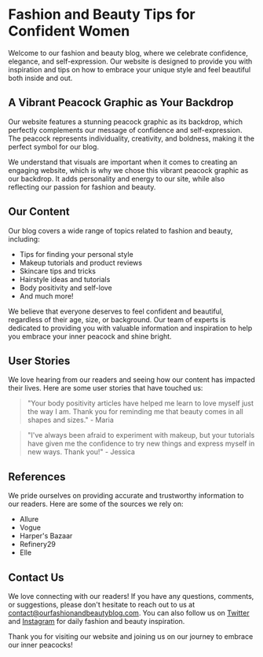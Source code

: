 <!--font:Montserrat-->

# Fashion and Beauty Tips for Confident Women

Welcome to our fashion and beauty blog, where we celebrate confidence, elegance, and self-expression. Our website is designed to provide you with inspiration and tips on how to embrace your unique style and feel beautiful both inside and out.

## A Vibrant Peacock Graphic as Your Backdrop

Our website features a stunning peacock graphic as its backdrop, which perfectly complements our message of confidence and self-expression. The peacock represents individuality, creativity, and boldness, making it the perfect symbol for our blog.

We understand that visuals are important when it comes to creating an engaging website, which is why we chose this vibrant peacock graphic as our backdrop. It adds personality and energy to our site, while also reflecting our passion for fashion and beauty.

## Our Content

Our blog covers a wide range of topics related to fashion and beauty, including:

- Tips for finding your personal style
- Makeup tutorials and product reviews
- Skincare tips and tricks
- Hairstyle ideas and tutorials
- Body positivity and self-love
- And much more!

We believe that everyone deserves to feel confident and beautiful, regardless of their age, size, or background. Our team of experts is dedicated to providing you with valuable information and inspiration to help you embrace your inner peacock and shine bright.

## User Stories

We love hearing from our readers and seeing how our content has impacted their lives. Here are some user stories that have touched us:

> "Your body positivity articles have helped me learn to love myself just the way I am. Thank you for reminding me that beauty comes in all shapes and sizes." - Maria

> "I've always been afraid to experiment with makeup, but your tutorials have given me the confidence to try new things and express myself in new ways. Thank you!" - Jessica

## References

We pride ourselves on providing accurate and trustworthy information to our readers. Here are some of the sources we rely on:

- Allure
- Vogue
- Harper's Bazaar
- Refinery29
- Elle

## Contact Us

We love connecting with our readers! If you have any questions, comments, or suggestions, please don't hesitate to reach out to us at [contact@ourfashionandbeautyblog.com](mailto:contact@ourfashionandbeautyblog.com). You can also follow us on [Twitter](#) and [Instagram](#) for daily fashion and beauty inspiration.

Thank you for visiting our website and joining us on our journey to embrace our inner peacocks!

<!--

Write me content for website with wallpaper which alt text is:

"A vibrant graphic of a peacock for a fashion or beauty blog"

The name/title of the page should not be 1:1 copy of the alt text but rather a real content of the website which is using this wallpaper.

- Use markdown format 
- Start with heading
- Heading should be short and concise
- The content should look like a real website 
- The website should not be about the wallpaper, wallpaper is just a related background
- Heading should be contain work "wallpaper" or "background"
- Include real sections like references, contact, user stories, etc. use things relevant to the page purpose.
- Feel free to use structure like headings, bullets, numbering, blockquotes, paragraphs, horizontal lines, etc.
- You can use formatting like bold or _italic_
- You can include UTF-8 emojis
- Links should be only #hash anchors (and you can refer to the document itself)
- Do not include images


---


# Peacock-inspired Wallpaper for Your Fashion and Beauty Blog

Welcome to our fashion and beauty blog, where we showcase the latest trends and styles in the industry. Our website is designed to provide you with inspiration and tips on how to stay fashionable and beautiful all year round. 

## A Vibrant Peacock Graphic as Your Background

Our website features a vibrant peacock graphic as its background, which perfectly complements our fashion and beauty content. The peacock represents beauty, elegance, and confidence, making it the perfect symbol for our blog.

We understand that visuals are important when it comes to creating an engaging website, which is why we chose this stunning peacock graphic as our wallpaper. It adds a pop of color and personality to our site, while also reflecting our passion for fashion and beauty.

## Our Content

Our blog covers a wide range of topics related to fashion and beauty, including:

- Latest fashion trends
- Makeup tutorials and product reviews
- Skincare tips and tricks
- Hairstyle ideas and tutorials
- Celebrity fashion and beauty news
- And much more!

We strive to provide our readers with valuable information and inspiration to help them look and feel their best. Our team of experts is constantly researching and testing new products and techniques to ensure that we bring you the latest and greatest in the industry.

## User Stories

We love hearing from our readers and seeing how our content has inspired them. Here are some user stories that have touched us:

> "I've always struggled with my skin, but after reading your skincare tips, I finally found a routine that works for me. Thank you for helping me feel confident in my own skin!" - Sarah

> "Your makeup tutorials have been a game-changer for me. I used to be intimidated by makeup, but now I feel like a pro thanks to your step-by-step guides." - Emily

## References

We pride ourselves on providing accurate and trustworthy information to our readers. Here are some of the sources we rely on:

- Allure
- Vogue
- Harper's Bazaar
- Refinery29
- Elle

## Contact Us

We love hearing from our readers! If you have any questions, comments, or suggestions, please don't hesitate to reach out to us at [contact@ourfashionandbeautyblog.com](mailto:contact@ourfashionandbeautyblog.com). You can also follow us on [Twitter](#) and [Instagram](#) for daily fashion and beauty inspiration. 

Thank you for visiting our website and we hope you enjoy our content as much as we enjoy creating it!


---


Heading should not include word "wallpaper". The website should not be about the wallpaper itself, wallpaper is just a related background, rewrite whole content.


---


# Embrace Your Inner Peacock: Fashion and Beauty Tips for Confident Women

Welcome to our fashion and beauty blog, where we celebrate confidence, elegance, and self-expression. Our website is designed to provide you with inspiration and tips on how to embrace your unique style and feel beautiful both inside and out.

## A Vibrant Peacock Graphic as Your Backdrop

Our website features a stunning peacock graphic as its backdrop, which perfectly complements our message of confidence and self-expression. The peacock represents individuality, creativity, and boldness, making it the perfect symbol for our blog.

We understand that visuals are important when it comes to creating an engaging website, which is why we chose this vibrant peacock graphic as our backdrop. It adds personality and energy to our site, while also reflecting our passion for fashion and beauty.

## Our Content

Our blog covers a wide range of topics related to fashion and beauty, including:

- Tips for finding your personal style
- Makeup tutorials and product reviews
- Skincare tips and tricks
- Hairstyle ideas and tutorials
- Body positivity and self-love
- And much more!

We believe that everyone deserves to feel confident and beautiful, regardless of their age, size, or background. Our team of experts is dedicated to providing you with valuable information and inspiration to help you embrace your inner peacock and shine bright.

## User Stories

We love hearing from our readers and seeing how our content has impacted their lives. Here are some user stories that have touched us:

> "Your body positivity articles have helped me learn to love myself just the way I am. Thank you for reminding me that beauty comes in all shapes and sizes." - Maria

> "I've always been afraid to experiment with makeup, but your tutorials have given me the confidence to try new things and express myself in new ways. Thank you!" - Jessica

## References

We pride ourselves on providing accurate and trustworthy information to our readers. Here are some of the sources we rely on:

- Allure
- Vogue
- Harper's Bazaar
- Refinery29
- Elle

## Contact Us

We love connecting with our readers! If you have any questions, comments, or suggestions, please don't hesitate to reach out to us at [contact@ourfashionandbeautyblog.com](mailto:contact@ourfashionandbeautyblog.com). You can also follow us on [Twitter](#) and [Instagram](#) for daily fashion and beauty inspiration.

Thank you for visiting our website and joining us on our journey to embrace our inner peacocks!


---


Write me a Google font which is best fitting for the website.

Pick from the list:
- Raleway
- Alegreya
- Open Sans
- Great Vibes
- IBM Plex Sans
- Cinzel
- Roboto
- Lato
- Inter
- Lobster
- Cinzel Decorative
- Playfair Display
- Poppins
- Exo 2
- Futura
- Creepster
- Cabin
- Dancing Script
- Orbitron
- Barlow Condensed
- Montserrat
- Cormorant Garamond


Write just the font name nothing else.


---


Montserrat

-->
